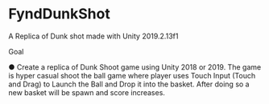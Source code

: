 # FyndDunkShot
A Replica of Dunk shot made with Unity 2019.2.13f1

Goal

● Create a replica of Dunk Shoot game using Unity 2018 or 2019. The game is hyper casual shoot 
the ball game where player uses Touch Input (Touch and Drag) to Launch the Ball and Drop it into 
the basket. After doing so a new basket will be spawn and score increases.

